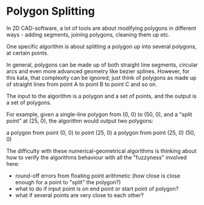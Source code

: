 Polygon Splitting
=================

In 2D CAD-software, a lot of tools are about modifying polygons in different ways - adding segments, joining polygons, cleaning them up etc.

One specific algorithm is about splitting a polygon up into several polygons, at certain points.

In general, polygons can be made up of both straight line segments, circular arcs and even more advanced geometry like bezier splines. However, for this kata, that complexity can be ignored; just think of polygons as made up of straight lines from point A to point B to point C and so on.

The input to the algorithm is a polygon and a set of points, and the output is a set of polygons.

For example, given a single-line polygon from (0, 0) to (50, 0), and a "split point" at (25, 0), the algorithm would output two polygons:

   a polygon from point (0, 0) to point (25, 0)
   a polygon from point (25, 0) (50, 0)

The difficulty with these numerical-geometrical algorithms is thinking about how to verify the algorithms behaviour with all the "fuzzyness" involved here:

 - round-off errors from floating point arithmetic (how close is close enough for a point to "split" the polygon?)
 - what to do if input point is on end point or start point of polygon?
 - what if several points are very close to each other?

